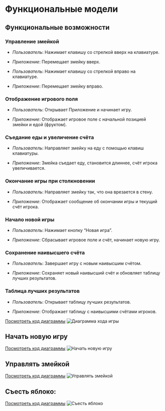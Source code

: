 # Функциональные модели

## Функциональные возможности

### Управление змейкой

* _Пользователь_: Нажимает клавишу со стрелкой вверх на клавиатуре.

* _Приложение_: Перемещает змейку вверх.

* _Пользователь_: Нажимает клавишу со стрелкой вправо на клавиатуре.

* _Приложение_: Перемещает змейку вправо.

### Отображение игрового поля

* _Пользователь_: Открывает Приложение и начинает игру.

* _Приложение_: Отображает игровое поле с начальной позицией змейки и едой (фруктом).

### Съедание еды и увеличение счёта

* _Пользователь_: Направляет змейку на еду с помощью клавиш клавиатуры.

* _Приложение_: Змейка съедает еду, становится длиннее, счёт игрока увеличивается.

### Окончание игры при столкновении

* _Пользователь_: Направляет змейку так, что она врезается в стену.

* _Приложение_: Отображает сообщение об окончании игры и текущий счёт игрока.

### Начало новой игры

* _Пользователь_: Нажимает кнопку “Новая игра”.

* _Приложение_: Сбрасывает игровое поле и счёт, начинает новую игру.

### Сохранение наивысшего счёта

* _Пользователь_: Завершает игру с новым наивысшим счётом.

* _Приложение_: Сохраняет новый наивысший счёт и обновляет таблицу лучших результатов.

### Таблица лучших результатов

* _Пользователь_: Открывает таблицу лучших результатов.

* _Приложение_: Отображает таблицу с наивысшими счётами игроков.

[Посмотреть код диаграммы](lab3/UseCaseDiagram)
![Диаграмма хода игры](//www.plantuml.com/plantuml/png/dLJDRjf04BxlKwouHshuoSyjKf-XjrmGSLka52Hmxc2KXlv8gAUUsghg2pYqXWLgymepRzHlThsEeG9BEGoUySptVJixWw-6ONiGthsxLRV1wr27VJteldaRwflk8EY4tNvFgNOdx0yq_Q2CDloPbdZEAUQ84ecLkXi6dVOmq3NwHZ4joD1VF1EEDArf0tTEXgTahdjFiU1vmYF-LDFjeNxrydIFPiiZgOJ2p54jmPhGYjOyoI7r4kGxHyY0ZkPE6s92OI2OqGB857wI8njxo8mUhTp2dzlGRxn0dx14qrPQBz3D4lghFnN5ciVy4S4VJmAtE6lhC2P2VMgr34U8PneK6p9ucQBEgvwL67wXE94QVY3ZEnQk1_x2KGuuFo19SnuXM0hA2UQ0Ynr0B1guqUdEdHGDNLPS8Oyfioy_-Bl7H11h_AnXAOuUsuJnrCKgl3Y-Kd9PMzc3wnxo-JRE_D3YcgSfhzHFTpmUouOSdpBEQVRlyhI-mvNnlMqszSjfvmVg5S0f4aOYS4pXhVuZQnnRN6qNuj5EzxtqI1kU03z5VA_Tw7WY_pmfX47P4pUhXl9ywfPIXxu0-kH4AYhozOfyeug_IW3TA_nwDJ0wjwaGEhUbOCuzKp3ddZyLN2YOSoyLpBbOID7FWtefqL2YcmSjTHNqRl0f_GS0)

## Начать новую игру
[Посмотреть код диаграммы](lab3/NewGame)
![Начать новую игру](//www.plantuml.com/plantuml/png/XL9HJi905FplAJPymHNWGwvYGWbD48rW_1MQQ1IqYVhX3tg55gnTYYnNc7SZvrasIWmnJNVxcfbvExElFHmTduykJlh1zqVGn1iSrZ93mNs1L2R8jJRO8CK7B3wvvp8nAFdBOOjIObF32vPofNYPrLf1r3Lrp5dULBz8Lps9vS70AbJYeuOPzS81WSz86u4nJOfiOEMQY1HhhWNPh2Jnf6bBSNZbiHmoDjGpvSf2liDe7xvBE8Cjr4nIaPuKY5n9NhIWcnmhMh5a6qcGiQzZdHxaR5daN1Fw6ik4pInMoYRNKIzJvcKlweUcxbCnI54IQubcZdGU3Nzy7tQawMk-SijT7SaOJhjoJOZPIyOh8Ql2njhhx8BWIsbFqsvtAayreeqUpCWzQpq3JLU2VY9YNkM-tDyXaJ5A7_s2ZyDx5MGuwFX4vZeyrMq_oXGhJKKz5B-CXFtXFr2z1BllYBH19-foa4_FWZQ_ETLV)

## Управлять змейкой
[Посмотреть код диаграммы](lab3/ControlTheSnake)
![Управлять змейкой](//www.plantuml.com/plantuml/png/XLDDJi906Dtt5BEKAy12hc9Y2KqGZQrnY-32A0aR4zmeyGQrK1smZ5TuSoFVSqnJ2KIIqlRxUJzle9jc9vVPrTaW-dc8sbZ0uTDFyS5xWToFKUhTO8iSxx2eU2_zsFWRF_OZTR61DLXnR6Ry15-ivYXOBxbaMIHOnPSr1ntMdUYwdmnYSuGdB3LhEBuXaKKXbkEMIL9s7v6t8cEI7f-VHIurcjuGMWJMtq7JMJyUrlFyjF62Do8vpL1a4B-h2sLJ5mqKjCGTHv923cLG2B1i4AAMG0z_HPGo5PWNA1MASBKV-1j4Va8acN0Cp69hv05BiGV5lAhzUgquVlEOry9p9Uy25vOIPVoj7_c98jqJJnsGq1cJqvH4wa3l2RfYESJJnEdKgwzaaI3vjBoaEG040_u1wyPgM8m7QQnZLAwjK1cU9hq3XWf5oCnosQ6igUAHHH4hGSk63KKELIpneQIdsG6_SoKfoOmx78dIaiR_zErsGftV-X4tEcbsVX5rMUUVwHi0)

## Съесть яблоко:
[Посмотреть код диаграммы](lab3/EatingFood)
![Съесть яблоко](//www.plantuml.com/plantuml/png/pL8xJiD04Ett55EIajOko5MGS4Ia410slR6H8X4acaXKL700GsnX7BndU7CZdiSO4iW1A7OrchVliwCPnydnPN9rDdDMk00F-425TpGe12MyNck66ciKg3GJlT5KSpHi5g6RJkG0pqD7-FQMv9AdFHf9SXhDYQzGZ9n8W2Uy4jcWrWLFfdSTOM6odOEcyBrjo-jGu0asy279PhJgk0RYxJjbBPflwxAsf9I-_vDXVmgKlR3ckyAzbITCa5a9h0rkDGl_kLeqYoF--x4RnRwVyo6PrO_-yhS-GIP8sNdHV9YeISzFfXFtPT0E1i7M7XYPj2KsEpiHkfuR9-SNRioQY_S9)
